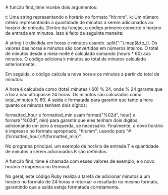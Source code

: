 A função find_time recebe dois argumentos:

t: Uma string representando o horário no formato "hh:mm".
k: Um número inteiro representando a quantidade de minutos a serem adicionados ao horário de entrada.
Dentro da função, o código primeiro converte o horário de entrada em minutos. Isso é feito da seguinte maneira:

A string t é dividida em horas e minutos usando .split(":").map(&:to_i).
Os valores das horas e minutos são convertidos em números inteiros.
O total de minutos desde a meia-noite é calculado somando (hours * 60) aos minutos.
O código adiciona k minutos ao total de minutos calculado anteriormente.

Em seguida, o código calcula a nova hora e os minutos a partir do total de minutos:

A hora é calculada como (total_minutes / 60) % 24, onde % 24 garante que a hora não ultrapasse 24 horas.
Os minutos são calculados como total_minutes % 60.
A saída é formatada para garantir que tanto a hora quanto os minutos tenham dois dígitos:

formatted_hour e formatted_min usam format("%02d", hour) e format("%02d", min) para garantir que eles tenham dois dígitos, adicionando um zero à esquerda, se necessário.
Finalmente, o novo horário é impresso no formato apropriado, "hh:mm", usando puts "#{formatted_hour}:#{formatted_min}".

No programa principal, um exemplo de horário de entrada T e quantidade de minutos a serem adicionados K são definidos.

A função find_time é chamada com esses valores de exemplo, e o novo horário é impresso no terminal.

No geral, este código Ruby realiza a tarefa de adicionar minutos a um horário no formato de 24 horas e retornar o resultado no mesmo formato, garantindo que a saída esteja formatada corretamente.